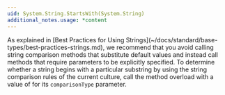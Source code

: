 ```yaml
---
uid: System.String.StartsWith(System.String)
additional_notes.usage: *content
---
```


<p>As explained in [Best Practices for Using Strings](~/docs/standard/base-types/best-practices-strings.md), we recommend that you avoid calling string comparison methods that substitute default values and instead call methods that require parameters to be explicitly specified. To determine whether a string begins with a particular substring by using the string comparison rules of the current culture, call the <xref href="System.String.StartsWith(System.String,System.StringComparison)"></xref> method overload with a value of <xref href="System.StringComparison.CurrentCulture"></xref> for its <code>comparisonType</code> parameter.</p>


